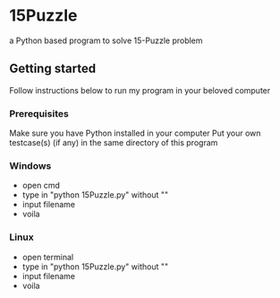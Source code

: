 # 15Puzzle
a Python based program to solve 15-Puzzle problem

## Getting started
Follow instructions below to run my program in your beloved computer

### Prerequisites
Make sure you have Python installed in your computer
Put your own testcase(s) (if any) in the same directory of this program

### Windows
* open cmd
* type in "python 15Puzzle.py" without ""
* input filename
* voila

### Linux
* open terminal
* type in "python 15Puzzle.py" without ""
* input filename
* voila

